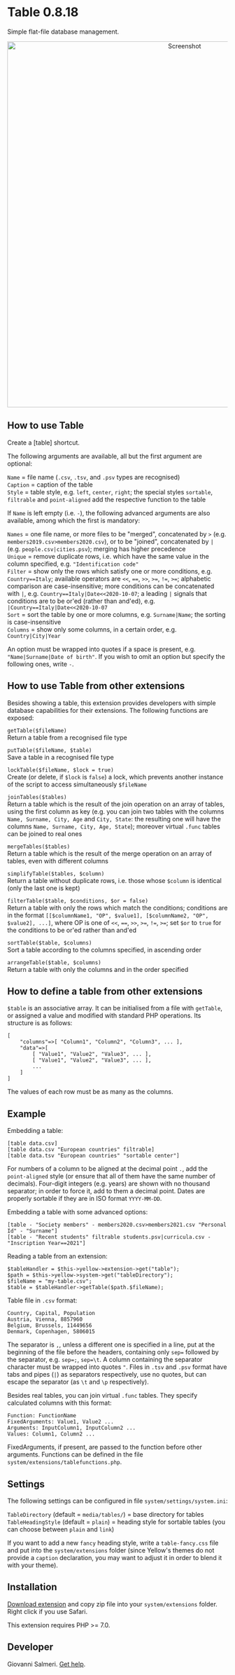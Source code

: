 Table 0.8.18
============
Simple flat-file database management.

<p align="center"><img src="table-screenshot.png?raw=true" width="795" height="836" alt="Screenshot"></p>

## How to use Table

Create a [table] shortcut.

The following arguments are available, all but the first argument are optional:

`Name` = file name (`.csv`, `.tsv`, and `.psv` types are recognised)  
`Caption` = caption of the table  
`Style` = table style, e.g. `left`, `center`, `right`; the special styles `sortable`, `filtrable` and `point-aligned` add the respective function to the table  

If `Name` is left empty (i.e. `-`), the following advanced arguments are also available, among which the first is mandatory:

`Names` = one file name, or more files to be "merged", concatenated by `>` (e.g. `members2019.csv>members2020.csv`), or to be "joined", concatenated by `|` (e.g. `people.csv|cities.psv`); merging has higher precedence  
`Unique` = remove duplicate rows, i.e. which have the same value in the column specified, e.g. `"Identification code"`  
`Filter` = show only the rows which satisfy one or more conditions, e.g. `Country==Italy`; available operators are `<<`, `==`, `>>`, `>=`, `!=`, `>=`; alphabetic comparison are case-insensitive; more conditions can be concatenated with `|`, e.g. `Country==Italy|Date<<2020-10-07`; a leading `|` signals that conditions are to be or'ed (rather than and'ed), e.g. `|Country==Italy|Date<<2020-10-07`  
`Sort` = sort the table by one or more columns, e.g. `Surname|Name`; the sorting is case-insensitive  
`Columns` = show only some columns, in a certain order, e.g. `Country|City|Year`  

An option must be wrapped into quotes if a space is present, e.g. `"Name|Surname|Date of birth"`. If you wish to omit an option but specify the following ones, write `-`.

## How to use Table from other extensions

Besides showing a table, this extension provides developers with simple database capabilities for their extensions. The following functions are exposed:

`getTable($fileName)`  
Return a table from a recognised file type

`putTable($fileName, $table)`  
Save a table in a recognised file type

`lockTable($fileName, $lock = true)`  
Create (or delete, if `$lock` is `false`) a lock, which prevents another instance of the script to access simultaneously `$fileName`

`joinTables($tables)`  
Return a table which is the result of the join operation on an array of tables, using the first column as key (e.g. you can join two tables with the columns `Name, Surname, City, Age` and `City, State`: the resulting one will have the columns `Name, Surname, City, Age, State`); moreover virtual `.func` tables can be joined to real ones  

`mergeTables($tables)`  
Return a table which is the result of the merge operation on an array of tables, even with different columns

`simplifyTable($tables, $column)`  
Return a table without duplicate rows, i.e. those whose `$column` is identical (only the last one is kept)

`filterTable($table, $conditions, $or = false)`  
Return a table with only the rows which match the conditions; conditions are in the format `[[$columnName1, "OP", $value1], [$columnName2, "OP", $value2], ...]`, where OP is one of `<<`, `==`, `>>`, `>=`, `!=`, `>=`; set `$or` to `true` for the conditions to be or'ed rather than and'ed

`sortTable($table, $columns)`  
Sort a table according to the columns specified, in ascending order

`arrangeTable($table, $columns)`  
Return a table with only the columns and in the order specified

## How to define a table from other extensions

`$table` is an associative array. It can be initialised from a file with `getTable`, or assigned a value and modified with standard PHP operations. Its structure is as follows:

    [
        "columns"=>[ "Column1", "Column2", "Column3", ... ],
        "data"=>[
            [ "Value1", "Value2", "Value3", ... ],
            [ "Value1", "Value2", "Value3", ... ],
            ...
        ]
    ]

The values of each row must be as many as the columns.

## Example

Embedding a table:

    [table data.csv]
    [table data.csv "European countries" filtrable]
    [table data.tsv "European countries" "sortable center"]

For numbers of a column to be aligned at the decimal point `.`, add the `point-aligned` style (or ensure that all of them have the same number of decimals). Four-digit integers (e.g. years) are shown with no thousand separator; in order to force it, add to them a decimal point. Dates are properly sortable if they are in ISO format `YYYY-MM-DD`.

Embedding a table with some advanced options:

    [table - "Society members" - members2020.csv>members2021.csv "Personal Id" - "Surname"]
    [table - "Recent students" filtrable students.psv|curricula.csv - "Inscription Year==2021"]

Reading a table from an extension:

    $tableHandler = $this->yellow->extension->get("table");
    $path = $this->yellow->system->get("tableDirectory");
    $fileName = "my-table.csv";
    $table = $tableHandler->getTable($path.$fileName);

Table file in `.csv` format:

    Country, Capital, Population
    Austria, Vienna, 8857960
    Belgium, Brussels, 11449656
    Denmark, Copenhagen, 5806015

The separator is `,`, unless a different one is specified in a line, put at the beginning of the file before the headers, containing only `sep=` followed by the separator, e.g. `sep=;`, `sep=\t`. A column containing the separator character must be wrapped into quotes `"`. Files in `.tsv` and `.psv` format have tabs and pipes (`|`) as separators respectively, use no quotes, but can escape the separator (as `\t` and `\p` respectively).

Besides real tables, you can join virtual `.func` tables. They specify calculated columns with this format:

    Function: FunctionName
    FixedArguments: Value1, Value2 ...
    Arguments: InputColumn1, InputColumn2 ...
    Values: Column1, Column2 ...

FixedArguments, if present, are passed to the function before other arguments. Functions can be defined in the file `system/extensions/tablefunctions.php`.

## Settings

The following settings can be configured in file `system/settings/system.ini`:

`TableDirectory` (default = `media/tables/`) = base directory for tables  
`TableHeadingStyle` (default = `plain`) = heading style for sortable tables (you can choose between `plain` and `link`)    

If you want to add a new `fancy` heading style, write a `table-fancy.css`  file and put into the `system/extensions` folder (since Yellow's themes do not provide a `caption` declaration, you may want to adjust it in order to blend it with your theme).

## Installation

[Download extension](https://github.com/GiovanniSalmeri/yellow-table/archive/master.zip) and copy zip file into your `system/extensions` folder. Right click if you use Safari.

This extension requires PHP >= 7.0.

## Developer

Giovanni Salmeri. [Get help](https://github.com/GiovanniSalmeri/yellow-table/issues).
